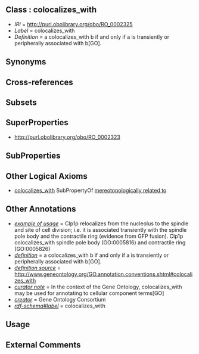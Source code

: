 
## Class : colocalizes_with

 * *IRI* = http://purl.obolibrary.org/obo/RO_0002325
 * *Label* = colocalizes_with
 * *Definition* = a colocalizes_with b if and only if  a is transiently or peripherally associated with b[GO].

## Synonyms


## Cross-references


## Subsets


## SuperProperties

 * <http://purl.obolibrary.org/obo/RO_0002323>

## SubProperties


## Other Logical Axioms

 * [colocalizes_with](../../RO/25/RO_0002325.md) SubPropertyOf [mereotopologically related to](../../RO/23/RO_0002323.md)

## Other Annotations

 * *[example of usage](../../IAO/12/IAO_0000112.md)* = Clp1p relocalizes from the nucleolus to the spindle and site of cell division; i.e. it is associated transiently with the spindle pole body and the contractile ring (evidence from GFP fusion). Clp1p colocalizes_with spindle pole body (GO:0005816) and contractile ring (GO:0005826)
 * *[definition](../../IAO/15/IAO_0000115.md)* = a colocalizes_with b if and only if  a is transiently or peripherally associated with b[GO].
 * *[definition source](../../IAO/19/IAO_0000119.md)* = http://www.geneontology.org/GO.annotation.conventions.shtml#colocalizes_with
 * *[curator note](../../IAO/32/IAO_0000232.md)* = In the context of the Gene Ontology, colocalizes_with may be used for annotating to cellular component terms[GO]
 * *[creator](../../or/creator.md)* = Gene Ontology Consortium
 * *[rdf-schema#label](../../el/rdf-schema#label.md)* = colocalizes_with

## Usage


## External Comments

